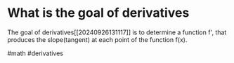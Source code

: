 # What is the goal of derivatives 
The goal of derivatives[[20240926131117]] is to determine a function f', that produces the slope(tangent) at each point of the function f(x).

#math #derivatives